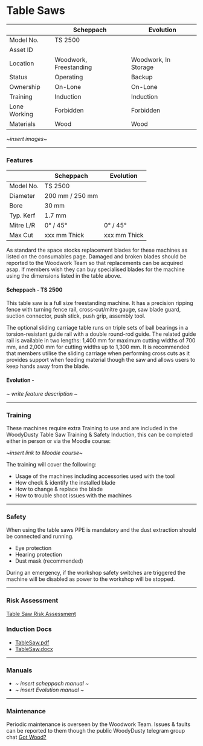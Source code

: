 # Table Saws

|               | Scheppach              | Evolution              |
|---------------|------------------------|------------------------|
| Model No.     | TS 2500                |                        |
| Asset ID      |                        |                        |
| Location      | Woodwork, Freestanding | Woodwork, In Storage   |
| Status        | Operating              | Backup                 |
| Ownership     | On-Lone                | On-Lone                |
| Training      | Induction              | Induction              |
| Lone Working  | Forbidden              | Forbidden              |
| Materials     | Wood                   | Wood                   |

*~insert images~*

---

### **Features**

|               | Scheppach              | Evolution              |
|---------------|------------------------|------------------------|
| Model No.     | TS 2500                |                        |
| Diameter      | 200 mm / 250 mm        |                        |
| Bore          | 30 mm                  |                        |
| Typ. Kerf     | 1.7 mm                 |                        |
| Mitre L/R     | 0&deg; / 45&deg;       | 0&deg; / 45&deg;       |
| Max Cut       | xxx mm Thick           | xxx mm Thick           |

As standard the space stocks replacement blades for these machines as listed on the consumables page.  Damaged and broken blades should be reported to the Woodwork Team so that replacements can be acquired asap.  If members wish they can buy specialised blades for the machine using the dimensions listed in the table above.

#### Scheppach - TS 2500
This table saw is a full size freestanding machine.  It has a precision ripping fence with turning fence rail, cross-cut/mitre gauge, saw blade guard, suction connector, push stick, push grip, assembly tool.

The optional sliding carriage table runs on triple sets of ball bearings in a torsion-resistant guide rail with a double round-rod guide. The related guide rail is available in two lengths: 1,400 mm for maximum cutting widths of 700 mm, and 2,000 mm for cutting widths up to 1,300 mm.  It is recommended that members utilise the sliding carriage when performing cross cuts as it provides support when feeding material though the saw and allows users to keep hands away from the blade.

#### Evolution - 
*~ write feature description ~*

---

### **Training**
These machines require extra Training to use and are included in the WoodyDusty Table Saw Training & Safety Induction, this can be completed either in person or via the Moodle course:

*~insert link to Moodle course~*

The training will cover the following:

- Usage of the machines including accessories used with the tool
- How check & identify the installed blade
- How to change & replace the blade
- How to trouble shoot issues with the machines

---

### **Safety**
When using the table saws PPE is mandatory and the dust extraction should be connected and running.

- Eye protection
- Hearing protection
- Dust mask (recommended)

During an emergency, if the workshop safety switches are triggered the machine will be disabled as power to the workshop will be stopped.

---

### **Risk Assessment**
[Table Saw Risk Assessment](https://docs.google.com/document/d/1OxhR1RPczqcEOZW4rS-IJPWVkE0ogod0I6uDbGZRT20/edit?usp=sharing)


### **Induction Docs**

  * [TableSaw.pdf](../../Inductions/TableSaw.pdf)
  * [TableSaw.docx](../../Inductions/TableSaw.docx)

---

### **Manuals**

- *~ insert scheppach manual ~*
- *~ insert Evolution manual ~*

---

### **Maintenance**
Periodic maintenance is overseen by the Woodwork Team.  Issues & faults can be reported to them though the public WoodyDusty telegram group chat [Got Wood?](http://protect-mylinks.com/decrypt?i=d354121e2215720)
